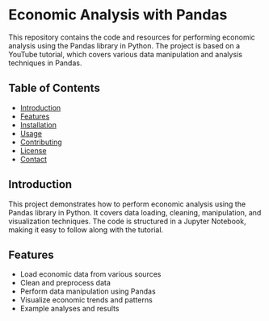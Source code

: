 # Economic Analysis with Pandas

This repository contains the code and resources for performing economic analysis using the Pandas library in Python. The project is based on a YouTube tutorial, which covers various data manipulation and analysis techniques in Pandas.

## Table of Contents

- [Introduction](#introduction)
- [Features](#features)
- [Installation](#installation)
- [Usage](#usage)
- [Contributing](#contributing)
- [License](#license)
- [Contact](#contact)

## Introduction

This project demonstrates how to perform economic analysis using the Pandas library in Python. It covers data loading, cleaning, manipulation, and visualization techniques. The code is structured in a Jupyter Notebook, making it easy to follow along with the tutorial.

## Features

- Load economic data from various sources
- Clean and preprocess data
- Perform data manipulation using Pandas
- Visualize economic trends and patterns
- Example analyses and results


